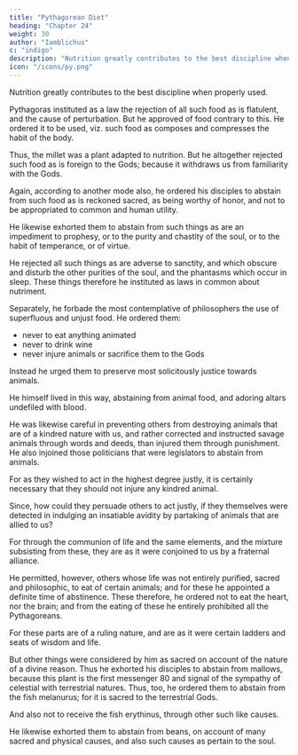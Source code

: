 ```yaml
---
title: "Pythagorean Diet"
heading: "Chapter 24"
weight: 30
author: "Iamblichus"
c: "indigo"
description: "Nutrition greatly contributes to the best discipline when properly used"
icon: "/icons/py.png"
---
```




Nutrition greatly contributes to the best discipline when properly used. 

Pythagoras instituted as a law the rejection of all such food as is flatulent, and the cause of perturbation. But he approved of food contrary to this. He ordered it to be used, viz. such food as composes and compresses the habit of the body. 

Thus, the millet was a plant adapted to nutrition. But he altogether rejected such food as is foreign to the Gods; because it withdraws us from familiarity with the Gods. 

Again, according to another mode also, he ordered his disciples to abstain from such food as is reckoned sacred, as being worthy of honor, and not to be appropriated to common and human utility. 

He likewise exhorted them to abstain from such things as are an impediment to prophesy, or to the purity and chastity of the soul, or to the habit of temperance, or of virtue. 

He rejected all such things as are adverse to sanctity, and which obscure and disturb the other purities of the soul, and the phantasms which occur in sleep. These things therefore he instituted as laws in common about nutriment.

Separately, he forbade the most contemplative of philosophers <!-- , and who have arrived at the summit of philosophic attainments, --> the use of superfluous and unjust food. He ordered them:
- never to eat anything animated
- never to drink wine 
- never injure animals or sacrifice them to the Gods

Instead he urged them to preserve most solicitously justice towards animals.

He himself lived in this way, abstaining from animal food, and adoring altars undefiled with blood. 

He was likewise careful in preventing others from destroying animals that are of a kindred nature with us, and rather corrected and instructed savage animals through words and deeds, than injured them through punishment. He also injoined those politicians that were legislators to abstain from animals. 

For as they wished to act in the highest degree justly, it is certainly necessary that they should not injure any kindred animal. 

Since, how could they persuade others to act justly, if they themselves were detected in indulging an insatiable avidity by partaking of animals that are allied to us? 

For through the communion of life and the same elements, and the mixture subsisting from these, they are as it were conjoined to us by a fraternal alliance. 

He permitted, however, others whose life was not entirely purified, sacred and philosophic, to eat of certain animals; and for these he appointed a definite time of abstinence. These therefore, he ordered not to eat the heart, nor the brain; and from the eating of these he entirely prohibited all the Pythagoreans. 

For these parts are of a ruling nature, and are as it were certain ladders and seats of wisdom and life. 

But other things were considered by him as sacred on account of the nature of a divine reason. Thus he exhorted his disciples to abstain from mallows, because this plant is the first messenger 80 and signal of the sympathy of celestial with terrestrial natures. Thus, too, he ordered them to abstain from the fish melanurus; for it is sacred to the terrestrial Gods. 

And also not to receive the fish erythinus, through other such like causes. 

He likewise exhorted them to abstain from beans, on account of many sacred and physical causes, and also such causes as pertain to the soul. <!-- And he established as laws other precepts similar to these, beginning through nutriment to lead men to virtue. -->

